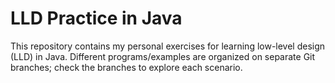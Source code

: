 # LLD Practice in Java

This repository contains my personal exercises for learning low-level design (LLD) in Java. Different programs/examples
are organized on separate Git branches; check the branches to explore each scenario.